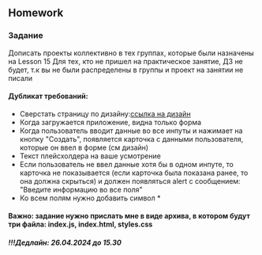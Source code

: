 ## Homework

### Задание

Дописать проекты коллективно в тех группах, которые были назначены на Lesson 15
Для тех, кто не пришел на практическое занятие, ДЗ не будет, т.к вы не были распределены в группы и проект на занятии не писали

#### Дубликат требований:

- Сверстать страницу по дизайну:[ссылка на дизайн](https://www.figma.com/file/8EMBPuuAZED8blbDY3waeg/Untitled?type=design&node-id=0-1&mode=design&t=8xumoWpVJZu7A5aK-0)
- Когда загружается приложение, видна только форма
- Когда пользователь вводит данные во все инпуты и нажимает на кнопку "Создать", появляется карточка с данными пользователя, которые он ввел в форме (см дизайн)
- Текст плейсхолдера на ваше усмотрение
- Если пользователь не ввел данные хотя бы в одном инпуте, то карточка не показывается (если карточка была показана ранее, то она должна скрыться) и должен появляться alert с сообщением: "Введите информацию во все поля"
- Ко всем полям нужно добавить символ *

#### Важно: задание нужно прислать мне в виде архива, в котором будут три файла: index.js, index.html, styles.css

##### !!!Дедлайн: 26.04.2024 до 15.30
